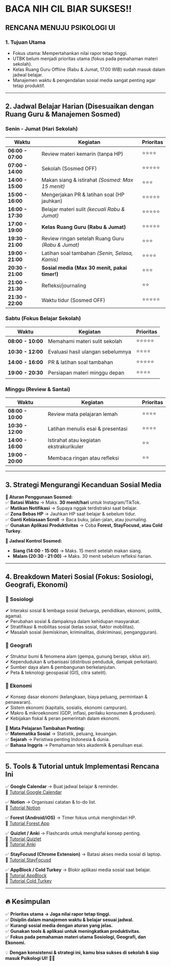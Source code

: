 # BACA NIH CIL BIAR SUKSES!!

## RENCANA MENUJU PSIKOLOGI UI

### 1. Tujuan Utama
- Fokus utama: Mempertahankan nilai rapor tetap tinggi.
- UTBK belum menjadi prioritas utama (fokus pada pemahaman materi sekolah).
- Kelas Ruang Guru Offline (Rabu & Jumat, 17.00 WIB) sudah masuk dalam jadwal belajar.
- Manajemen waktu & pengendalian sosial media sangat penting agar tetap produktif.

---

## 2. Jadwal Belajar Harian (Disesuaikan dengan Ruang Guru & Manajemen Sosmed)

### Senin - Jumat (Hari Sekolah)
| Waktu | Kegiatan | Prioritas |
|--------|-------------------------|------------|
| **06:00 - 07:00** | Review materi kemarin (tanpa HP) | ⭐⭐⭐⭐ |
| **07:00 - 14:00** | Sekolah (Sosmed OFF) | ⭐⭐⭐⭐⭐ |
| **14:00 - 15:00** | Makan siang & istirahat *(Sosmed: Max 15 menit)* | ⭐⭐⭐ |
| **15:00 - 16:00** | Mengerjakan PR & latihan soal (HP jauhkan) | ⭐⭐⭐⭐⭐ |
| **16:00 - 17:30** | Belajar materi sulit *(kecuali Rabu & Jumat)* | ⭐⭐⭐⭐⭐ |
| **17:00 - 19:00** | **Kelas Ruang Guru (Rabu & Jumat)** | ⭐⭐⭐⭐⭐ |
| **19:30 - 21:00** | Review ringan setelah Ruang Guru *(Rabu & Jumat)* | ⭐⭐⭐ |
| **19:00 - 21:00** | Latihan soal tambahan *(Senin, Selasa, Kamis)* | ⭐⭐⭐⭐ |
| **20:30 - 21:00** | **Sosial media (Max 30 menit, pakai timer!)** | ⭐⭐⭐ |
| **21:00 - 21:30** | Refleksi/journaling | ⭐⭐ |
| **21:30 - 22:00** | Waktu tidur (Sosmed OFF) | ⭐⭐⭐⭐⭐ |

### Sabtu (Fokus Belajar Sekolah)
| Waktu | Kegiatan | Prioritas |
|--------|-------------------------|------------|
| **08:00 - 10:00** | Memahami materi sulit sekolah | ⭐⭐⭐⭐⭐ |
| **10:30 - 12:00** | Evaluasi hasil ulangan sebelumnya | ⭐⭐⭐⭐ |
| **14:00 - 16:00** | PR & latihan soal tambahan | ⭐⭐⭐⭐⭐ |
| **19:00 - 20:30** | Persiapan materi minggu depan | ⭐⭐⭐⭐ |

### Minggu (Review & Santai)
| Waktu | Kegiatan | Prioritas |
|--------|-------------------------|------------|
| **08:00 - 10:00** | Review mata pelajaran lemah | ⭐⭐⭐⭐ |
| **10:30 - 12:00** | Latihan menulis esai & presentasi | ⭐⭐⭐⭐ |
| **14:00 - 16:00** | Istirahat atau kegiatan ekstrakurikuler | ⭐⭐ |
| **19:00 - 20:00** | Membaca ringan atau refleksi | ⭐⭐ |

---

## 3. Strategi Mengurangi Kecanduan Sosial Media
**📌 Aturan Penggunaan Sosmed:**  
✅ **Batasi Waktu** → Maks. **30 menit/hari** untuk Instagram/TikTok.  
✅ **Matikan Notifikasi** → Supaya nggak terdistraksi saat belajar.  
✅ **Zona Bebas HP** → Jauhkan HP saat belajar & sebelum tidur.  
✅ **Ganti Kebiasaan Scroll** → Baca buku, jalan-jalan, atau journaling.  
✅ **Gunakan Aplikasi Produktivitas** → Coba **Forest, StayFocusd, atau Cold Turkey**.  

**📌 Jadwal Kontrol Sosmed:**  
- **Siang (14:00 - 15:00)** → Maks. 15 menit setelah makan siang.  
- **Malam (20:30 - 21:00)** → Maks. 30 menit sebelum refleksi harian.  

---

## 4. Breakdown Materi Sosial (Fokus: Sosiologi, Geografi, Ekonomi)
### 📌 Sosiologi
✔ Interaksi sosial & lembaga sosial (keluarga, pendidikan, ekonomi, politik, agama).  
✔ Perubahan sosial & dampaknya dalam kehidupan masyarakat.  
✔ Stratifikasi & mobilitas sosial (kelas sosial, faktor mobilitas).  
✔ Masalah sosial (kemiskinan, kriminalitas, diskriminasi, pengangguran).  

### 📌 Geografi
✔ Struktur bumi & fenomena alam (gempa, gunung berapi, siklus air).  
✔ Kependudukan & urbanisasi (distribusi penduduk, dampak perkotaan).  
✔ Sumber daya alam & pembangunan berkelanjutan.  
✔ Peta & teknologi geospasial (GIS, citra satelit).  

### 📌 Ekonomi
✔ Konsep dasar ekonomi (kelangkaan, biaya peluang, permintaan & penawaran).  
✔ Sistem ekonomi (kapitalis, sosialis, ekonomi campuran).  
✔ Makro & mikroekonomi (GDP, inflasi, perilaku konsumen & produsen).  
✔ Kebijakan fiskal & peran pemerintah dalam ekonomi.  

📌 **Mata Pelajaran Tambahan Penting:**  
✅ **Matematika Sosial** → Statistik, peluang, keuangan.  
✅ **Sejarah** → Peristiwa penting Indonesia & dunia.  
✅ **Bahasa Inggris** → Pemahaman teks akademik & penulisan esai.  

---

## 5. Tools & Tutorial untuk Implementasi Rencana Ini
✅ **Google Calendar** → Buat jadwal belajar & reminder.  
🔗 [Tutorial Google Calendar](https://youtu.be/lp7Gz9zqgzs)  

✅ **Notion** → Organisasi catatan & to-do list.  
🔗 [Tutorial Notion](https://youtu.be/oTahLEX3NXo)  

✅ **Forest (Android/iOS)** → Timer fokus untuk menghindari HP.  
🔗 [Tutorial Forest App](https://youtu.be/lDOj_iLA6bE)  

✅ **Quizlet / Anki** → Flashcards untuk menghafal konsep penting.  
🔗 [Tutorial Quizlet](https://youtu.be/oADKrmC_f0A)  
🔗 [Tutorial Anki](https://youtu.be/Ux7G_gK52js)  

✅ **StayFocusd (Chrome Extension)** → Batasi akses media sosial di laptop.  
🔗 [Tutorial StayFocusd](https://youtu.be/r4gfj3iZSEo)  

✅ **AppBlock / Cold Turkey** → Blokir aplikasi media sosial saat belajar.  
🔗 [Tutorial AppBlock](https://youtu.be/0HUgtCc7H08)  
🔗 [Tutorial Cold Turkey](https://youtu.be/YoNK6u-PXyY)  

---

## 🔥 Kesimpulan
✅ **Prioritas utama → Jaga nilai rapor tetap tinggi.**  
✅ **Disiplin dalam manajemen waktu & belajar sesuai jadwal.**  
✅ **Kurangi sosial media dengan aturan yang jelas.**  
✅ **Gunakan tools & aplikasi untuk meningkatkan produktivitas.**  
✅ **Fokus pada pemahaman materi utama Sosiologi, Geografi, dan Ekonomi.**  

💡 **Dengan konsistensi & strategi ini, kamu bisa sukses di sekolah & siap masuk Psikologi UI!** 🚀🔥  
